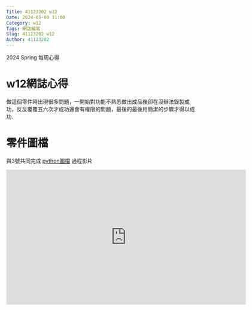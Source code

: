 ```yaml
---
Title: 41123202 w12
Date: 2024-05-09 11:00
Category: w12
Tags: 網誌編寫
Slug: 41123202 w12
Author: 41123202
---
```


2024 Spring 每周心得

<!-- PELICAN_END_SUMMARY -->

# w12網誌心得
做這個零件時出現很多問題，一開始對功能不熟悉做出成品後卻在沒辦法錄製成功，反反覆覆五六次才成功還會有權限的問題，最後的最後用簡潔的步驟才得以成功.
# 零件圖檔
與3號共同完成 [python圖檔](https://gist.githubusercontent.com/Yunjia822/5a595b58f3e5b2492fa32c330bf57c6a/raw/5026ea8f0d9ba19b3681f8ca8cbb04f4d4899b04/gistfile1.txt)
過程影片
<iframe width="640" height="360" src="https://www.youtube.com/embed/9ssCvRZXJTg" title="NX零件檔" frameborder="0" allow="accelerometer; autoplay; clipboard-write; encrypted-media; gyroscope; picture-in-picture; web-share" referrerpolicy="strict-origin-when-cross-origin" allowfullscreen></iframe>

